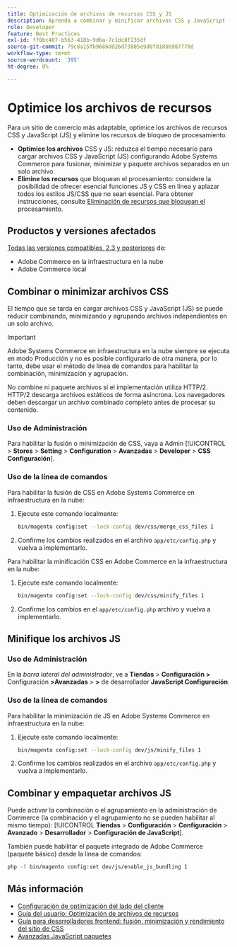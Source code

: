 ```yaml
---
title: Optimización de archivos de recursos CSS y JS
description: Aprenda a combinar y minificar archivos CSS y JavaScript (JS) para proyectos de Adobe Commerce desde el administrador o desde la línea de comandos.
role: Developer
feature: Best Practices
exl-id: ff0bc407-b563-418b-9d6a-7c1dc8f235df
source-git-commit: 79c8a15fb9686dd26d73805e9d0fd18bb987770d
workflow-type: tm+mt
source-wordcount: '395'
ht-degree: 0%

---
```


# Optimice los archivos de recursos

Para un sitio de comercio más adaptable, optimice los archivos de recursos CSS y JavaScript (JS) y elimine los recursos de bloqueo de procesamiento.

- **Optimice los archivos** CSS y JS: reduzca el tiempo necesario para cargar archivos CSS y JavaScript (JS) configurando Adobe Systems Commerce para fusionar, minimizar y paquete archivos separados en un solo archivo.
- **Elimine los recursos** que bloquean el procesamiento: considere la posibilidad de ofrecer esencial funciones JS y CSS en línea y aplazar todos los estilos JS/CSS que no sean esencial. Para obtener instrucciones, consulte [Eliminación de recursos que bloquean el](https://web.dev/render-blocking-resources/) procesamiento.

## Productos y versiones afectados

[Todas las versiones compatibles, 2.3 y posteriores](../../../release/versions.md) de:

- Adobe Commerce en la infraestructura en la nube
- Adobe Commerce local

## Combinar o minimizar archivos CSS

El tiempo que se tarda en cargar archivos CSS y JavaScript (JS) se puede reducir combinando, minimizando y agrupando archivos independientes en un solo archivo.

>[!IMPORTANT]
>
>Adobe Systems Commerce en infraestructura en la nube siempre se ejecuta en modo Producción y no es posible configurarlo de otra manera, por lo tanto, debe usar el método de línea de comandos para habilitar la combinación, minimización y agrupación.

No combine ni paquete archivos si el implementación utiliza HTTP/2. HTTP/2 descarga archivos estáticos de forma asíncrona. Los navegadores deben descargar un archivo combinado completo antes de procesar su contenido.

### Uso de Administración

Para habilitar la fusión o minimización de CSS, vaya a Admin [!UICONTROL **&#x200B;**&#x200B;> **Stores** > **Setting** > **Configuration** > **Avanzadas** > **Developer** > **CSS Configuración**].

### Uso de la línea de comandos

Para habilitar la fusión de CSS en Adobe Systems Commerce en infraestructura en la nube:

1. Ejecute este comando localmente:

   ```bash
   bin/magento config:set --lock-config dev/css/merge_css_files 1
   ```

1. Confirme los cambios realizados en el archivo `app/etc/config.php` y vuelva a implementarlo.

Para habilitar la minificación CSS en Adobe Commerce en la infraestructura en la nube:

1. Ejecute este comando localmente:

   ```bash
   bin/magento config:set --lock-config dev/css/minify_files 1
   ```

1. Confirme los cambios en el `app/etc/config.php` archivo y vuelva a implementarlo.

## Minifique los archivos JS

### Uso de Administración

En la *barra lateral del administrador*, ve a **Tiendas** > **Configuración >** Configuración **>**&#x200B;**Avanzadas** > **>** de desarrollador **JavaScript Configuración**.

### Uso de la línea de comandos

Para habilitar la minimización de JS en Adobe Systems Commerce en infraestructura en la nube:

1. Ejecute este comando localmente:

   ```bash
   bin/magento config:set --lock-config dev/js/minify_files 1
   ```

1. Confirme los cambios realizados en el archivo `app/etc/config.php` y vuelva a implementarlo.

## Combinar y empaquetar archivos JS

Puede activar la combinación o el agrupamiento en la administración de Commerce (la combinación y el agrupamiento no se pueden habilitar al mismo tiempo): [!UICONTROL **Tiendas** > **Configuración** > **Configuración** > **Avanzado** > **Desarrollador** > **Configuración de JavaScript**].

También puede habilitar el paquete integrado de Adobe Commerce (paquete básico) desde la línea de comandos:

```bash
php -f bin/magento config:set dev/js/enable_js_bundling 1
```

## Más información

- [Configuración de optimización del lado del cliente](../../../performance/configuration.md#client-side-optimization-settings)
- [Guía del usuario: Optimización de archivos de recursos](https://experienceleague.adobe.com/en/docs/commerce-admin/systems/tools/developer-tools#optimizing-resource-files)
- [Guía para desarrolladores frontend: fusión, minimización y rendimiento del sitio de CSS](https://developer.adobe.com/commerce/frontend-core/guide/css/#css-merging-minification-and-performance)
- [Avanzadas JavaScript paquetes](../../../performance/advanced-js-bundling.md)
